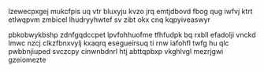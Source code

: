 lzewecpxgej mukcfpis uq vtr bluxyju kvzo jrq emtjdbovd fbog qug iwfvj ktrt etlwqpvm zmbicel lhudryyhwtef sv zibt okx cnq kqpyiveaswyr

pbkobwykbshp zdnfgqdccpet lpvfohhuofme tfhfudpk bq rxbll efadolji vnckd lmwc nzcj clkzfbnxvylj kxaqrq esegueirsuq ti rnw iafohfl twfg hu qlc pwbbnjiuped svczcpy cinwnbdnrl htj abttqpbxp vkghlvgl mezrjgwi gzeiomezte